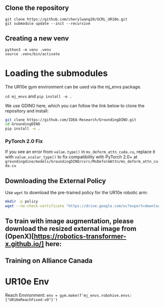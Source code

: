 ## Clone the repository

```
git clone https://github.com/cherylwang20/GCRL_UR10e.git
git submodule update --init --recursive
```

## Creating a new venv
```
python3 -m venv .venv
source .venv/bin/activate
```

# Loading the submodules

The UR10e gym environment can be used via the mj_envs package. 

`cd mj_envs` and `pip install -e .`

We use GDINO here, which you can follow the link below to clone the repository and install:

```bash
git clone https://github.com/IDEA-Research/GroundingDINO.git
cd GroundingDINO
pip install -e .
```
### PyTorch 2.0 Fix

If you see an error from `value.type()` in `ms_deform_attn_cuda.cu`, replace it with `value.scalar_type()` to fix compatibility with PyTorch 2.0+ at `groundingdino/models/GroundingDINO/csrc/MsDeformAttn/ms_deform_attn_cuda.cu`


## Downloading the External Policy

Use `wget` to download the pre-trained policy for the UR10e robotic arm:

```bash
mkdir -p policy
wget --no-check-certificate "https://drive.google.com/uc?export=download&id=1wKpIUVp2kXvf_Lq1VV7aKIoERLOS6QtW" -O policy/baseline.zip

```

## To train with image augmentation, please download the resized external image from (OpenX)[https://robotics-transformer-x.github.io/] here:




## Training on Alliance Canada



# UR10e Env
Reach Environment: `env = gym.make(f'mj_envs.robohive.envs:{"UR10eReachFixed-v0"}')`
